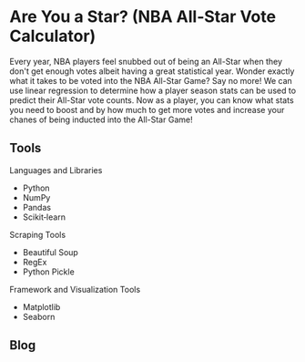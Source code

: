 # Are You a Star? (NBA All‐Star Vote Calculator)

Every year, NBA players feel snubbed out of being an All-Star when they don't get enough votes albeit having a great statistical year. Wonder exactly what it takes to be voted into the NBA All-Star Game? Say no more! We can use linear regression to determine how a player season stats can be used to predict their All-Star vote counts. Now as a player, you can know what stats you need to boost and by how much to get more votes and increase your chanes of being inducted into the All-Star Game!

## Tools
Languages and Libraries
- Python
- NumPy
- Pandas
- Scikit‐learn

Scraping Tools
- Beautiful Soup
- RegEx
- Python Pickle

Framework and Visualization Tools
- Matplotlib
- Seaborn

## Blog
